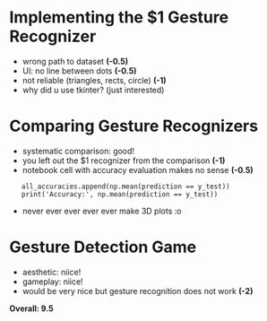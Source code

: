 # Implementing the $1 Gesture Recognizer

- wrong path to dataset **(-0.5)**
- UI: no line between dots **(-0.5)**
- not reliable (triangles, rects, circle) **(-1)**
- why did u use tkinter? (just interested)

# Comparing Gesture Recognizers

- systematic comparison: good!
- you left out the $1 recognizer from the comparison **(-1)**
- notebook cell with accuracy evaluation makes no sense **(-0.5)**

```
   all_accuracies.append(np.mean(prediction == y_test))
   print('Accuracy:', np.mean(prediction == y_test))
```

- never ever ever ever ever make 3D plots :o

# Gesture Detection Game

- aesthetic: niice!
- gameplay: niice!
- would be very nice but gesture recognition does not work **(-2)**

**Overall: 9.5**
